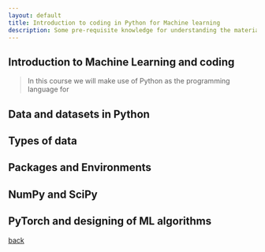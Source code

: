 ```yaml
---
layout: default
title: Introduction to coding in Python for Machine learning
description: Some pre-requisite knowledge for understanding the materials of this course
---
```


## Introduction to Machine Learning and coding

> In this course we will make use of Python as the programming language for 


## Data and datasets in Python

## Types of data

## Packages and Environments

## NumPy and SciPy

## PyTorch and designing of ML algorithms

[back](./)
